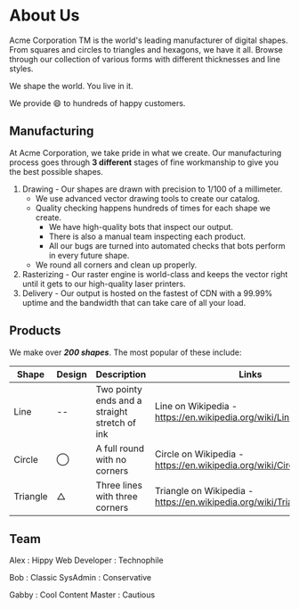 # About Us

Acme Corporation TM is the world's leading manufacturer of digital shapes. From squares and circles to triangles and hexagons, we have it all. Browse through our collection of various forms with different thicknesses and line styles.

We shape the world. You live in it.

We provide :smile: to hundreds of happy customers.

## Manufacturing

At Acme Corporation, we take pride in what we create. Our manufacturing process goes through **3 different** stages of fine workmanship to give you the best possible shapes.


1) Drawing - Our shapes are drawn with precision to 1/100 of a millimeter.
   * We use advanced vector drawing tools to create our catalog.
   * Quality checking happens hundreds of times for each shape we create.
     * We have high-quality bots that inspect our output.
     * There is also a manual team inspecting each product.
     * All our bugs are turned into automated checks that bots perform in every future shape.
   * We round all corners and clean up properly.
2) Rasterizing - Our raster engine is world-class and keeps the vector right until it gets to our high-quality laser printers.
3) Delivery - Our output is hosted on the fastest of CDN with a 99.99% uptime and the bandwidth that can take care of all your load.

## Products

We make over ***200 shapes***. The most popular of these include:

Shape | Design | Description | Links
----- | ------ | ----------- | -----
Line  | -- |  Two pointy ends and a straight stretch of ink | Line on Wikipedia - https://en.wikipedia.org/wiki/Line_(geometry)
Circle | &#8413; | A full round with no corners | Circle on Wikipedia - https://en.wikipedia.org/wiki/Circle
Triangle |  &#9651; | Three lines with three corners |  Triangle on Wikipedia - https://en.wikipedia.org/wiki/Triangle

## Team

Alex 
: Hippy Web Developer
: Technophile

Bob
: Classic SysAdmin
: Conservative

Gabby
: Cool Content Master
: Cautious